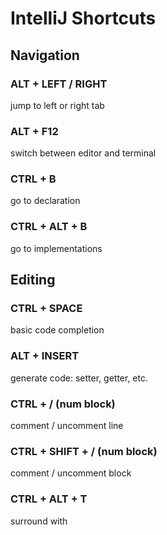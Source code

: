 # IntelliJ Shortcuts

## Navigation

### ALT + LEFT / RIGHT
jump to left or right tab

### ALT + F12
switch between editor and terminal

### CTRL + B
go to declaration

### CTRL + ALT + B
go to implementations

## Editing

### CTRL + SPACE
basic code completion

### ALT + INSERT
generate code: setter, getter, etc.

### CTRL + / (num block)
comment / uncomment line

### CTRL + SHIFT + / (num block)
comment / uncomment block

### CTRL + ALT + T
surround with